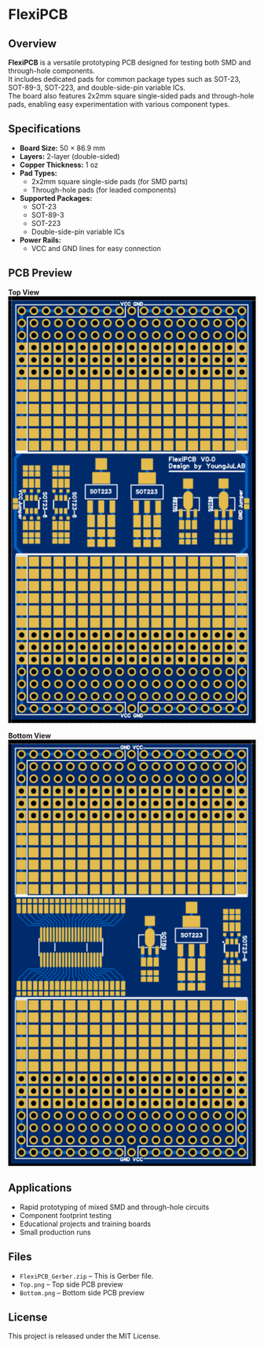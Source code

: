 # FlexiPCB

## Overview
**FlexiPCB** is a versatile prototyping PCB designed for testing both SMD and through-hole components.  
It includes dedicated pads for common package types such as SOT-23, SOT-89-3, SOT-223, and double-side-pin variable ICs.  
The board also features 2x2mm square single-sided pads and through-hole pads, enabling easy experimentation with various component types.

## Specifications
- **Board Size:** 50 × 86.9 mm  
- **Layers:** 2-layer (double-sided)  
- **Copper Thickness:** 1 oz  
- **Pad Types:**
  - 2x2mm square single-side pads (for SMD parts)
  - Through-hole pads (for leaded components)
- **Supported Packages:**
  - SOT-23
  - SOT-89-3
  - SOT-223
  - Double-side-pin variable ICs
- **Power Rails:**
  - VCC and GND lines for easy connection

## PCB Preview
**Top View**  
![FlexiPCB Top](Top.png)

**Bottom View**  
![FlexiPCB Bottom](Bottom.png)

## Applications
- Rapid prototyping of mixed SMD and through-hole circuits
- Component footprint testing
- Educational projects and training boards
- Small production runs

## Files
- `FlexiPCB_Gerber.zip` – This is Gerber file. 
- `Top.png` – Top side PCB preview
- `Bottom.png` – Bottom side PCB preview

## License
This project is released under the MIT License.